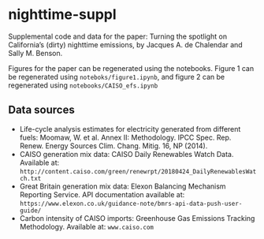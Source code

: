 # nighttime-suppl
Supplemental code and data for the paper: Turning the spotlight on California’s (dirty) nighttime emissions, by Jacques A. de Chalendar and Sally M. Benson.

Figures for the paper can be regenerated using the notebooks. Figure 1 can be regenerated using `noteboks/figure1.ipynb`, and figure 2 can be regenerated using `notebooks/CAISO_efs.ipynb`

## Data sources
* Life-cycle analysis estimates for electricity generated from different fuels: Moomaw, W. et al. Annex II: Methodology. IPCC Spec. Rep. Renew. Energy Sources Clim. Chang. Mitig. 16, NP (2014).
* CAISO generation mix data: CAISO Daily Renewables Watch Data. Available at: `http://content.caiso.com/green/renewrpt/20180424_DailyRenewablesWatch.txt`
* Great Britain generation mix data: Elexon Balancing Mechanism Reporting Service. API documentation available at: `https://www.elexon.co.uk/guidance-note/bmrs-api-data-push-user-guide/`
* Carbon intensity of CAISO imports: Greenhouse Gas Emissions Tracking Methodology. Available at: `www.caiso.com`
